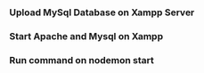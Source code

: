 ### Upload MySql Database on Xampp Server
### Start Apache and Mysql on Xampp
### Run command on nodemon start
